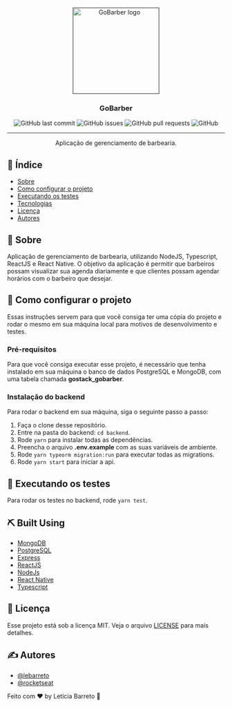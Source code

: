<p align="center">
  <a href="" rel="noopener">
 <img width=200px height=200px src="https://user-images.githubusercontent.com/35263018/81865926-7ca53680-953c-11ea-910b-7ef9a6bbd9e4.png" alt="GoBarber logo"></a>
</p>

<h3 align="center">GoBarber</h3>

<div align="center">

![GitHub last commit](https://img.shields.io/github/last-commit/lebarreto/GoBarberTypescript?label=last%20modified)
![GitHub issues](https://img.shields.io/github/issues/lebarreto/GoBarberTypescript)
![GitHub pull requests](https://img.shields.io/github/issues-pr/lebarreto/GoBarberTypescript)
![GitHub](https://img.shields.io/github/license/lebarreto/GoBarberTypescript)

</div>

---

<p align="center"> Aplicação de gerenciamento de barbearia.
    <br> 
</p>

## 📝 Índice

- [Sobre](#about)
- [Como configurar o projeto](#getting_started)
- [Executando os testes](#tests)
- [Tecnologias](#built_using)
- [Licença](#license)
- [Autores](#authors)

## 🧐 Sobre <a name = "about"></a>

Aplicação de gerenciamento de barbearia, utilizando NodeJS, Typescript, ReactJS e React Native.
O objetivo da aplicação é permitir que barbeiros possam visualizar sua agenda diariamente e que clientes possam agendar horários com o barbeiro que desejar.

## 🏁 Como configurar o projeto <a name = "getting_started"></a>

Essas instruções servem para que você consiga ter uma cópia do projeto e rodar o mesmo em sua máquina local para motivos de desenvolvimento e testes.

### Pré-requisitos

Para que você consiga executar esse projeto, é necessário que tenha instalado em sua máquina o banco de dados PostgreSQL e MongoDB, com uma tabela chamada <strong>gostack_gobarber</strong>.

### Instalação do backend

Para rodar o backend em sua máquina, siga o seguinte passo a passo:

1. Faça o clone desse repositório.
2. Entre na pasta do backend: `cd backend`.
3. Rode `yarn` para instalar todas as dependências.
4. Preencha o arquivo <strong>.env.example</strong> com as suas variáveis de ambiente.
5. Rode `yarn typeorm migration:run` para executar todas as migrations.
6. Rode `yarn start` para iniciar a api.

## 🔧 Executando os testes <a name = "tests"></a>

Para rodar os testes no backend, rode `yarn test`.

## ⛏️ Built Using <a name = "built_using"></a>

- [MongoDB](https://www.mongodb.com/)
- [PostgreSQL](https://www.postgresql.org/)
- [Express](https://expressjs.com/)
- [ReactJS](https://reactjs.org/)
- [NodeJs](https://nodejs.org/en/)
- [React Native](https://reactnative.dev/)
- [Typescript](https://www.typescriptlang.org/)

## :memo: Licença <a name = "license"></a>

Esse projeto está sob a licença MIT. Veja o arquivo [LICENSE](LICENSE) para mais detalhes.

## ✍️ Autores <a name = "authors"></a>

- [@lebarreto](https://github.com/lebarreto)
- [@rocketseat](https://github.com/Rocketseat)

Feito com ♥ by Letícia Barreto :wave:
